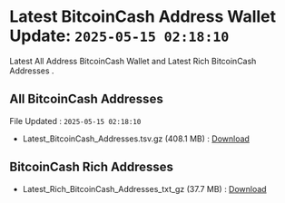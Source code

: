 # Latest BitcoinCash Address Wallet Update: `2025-05-15 02:18:10`

Latest All Address BitcoinCash Wallet and Latest Rich BitcoinCash Addresses .

## All BitcoinCash Addresses

File Updated : `2025-05-15 02:18:10`

- Latest_BitcoinCash_Addresses.tsv.gz (408.1 MB) : [Download](https://github.com/Pymmdrza/Rich-Address-Wallet/releases/tag/BitcoinCash)

## BitcoinCash Rich Addresses

- Latest_Rich_BitcoinCash_Addresses_txt_gz (37.7 MB) : [Download](https://github.com/Pymmdrza/Rich-Address-Wallet/releases/tag/BitcoinCash)
